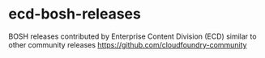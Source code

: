 # ecd-bosh-releases
BOSH releases contributed by Enterprise Content Division (ECD) similar to other community releases https://github.com/cloudfoundry-community
